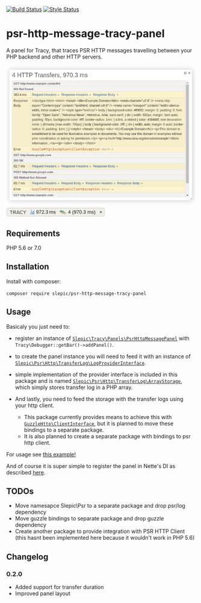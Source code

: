 [![Build Status](https://travis-ci.org/slepic/psr-http-message-tracy-panel.svg?branch=master)](https://travis-ci.org/slepic/psr-http-message-tracy-panel)
[![Style Status](https://styleci.io/repos/181732817/shield)](https://styleci.io/repos/181732817)


# psr-http-message-tracy-panel

A panel for Tracy, that traces PSR HTTP messages travelling between your PHP backend and other HTTP servers.

![Tracy Panel](https://github.com/slepic/psr-http-message-tracy-panel/raw/master/docs/images/panel.png)
![Tracy Bar](https://github.com/slepic/psr-http-message-tracy-panel/raw/master/docs/images/bar.png)

## Requirements

PHP 5.6 or 7.0

## Installation

Install with composer:

```composer require slepic/psr-http-message-tracy-panel```

## Usage

Basicaly you just need to:

* register an instance of [```Slepic\Tracy\Panels\PsrHttpMessagePanel```](https://github.com/slepic/psr-http-message-tracy-panel/blob/master/src/Tracy/Panels/PsrHttpMessagePanel.php) with ```Tracy\Debugger::getBar()->addPanel()```.

* to create the panel instance you will need to feed it with an instance of [```Slepic\Psr\Http\TransferLog\LogProviderInterface```](https://github.com/slepic/psr-http-message-tracy-panel/blob/master/src/Psr/Http/TransferLog/LogProviderInterface.php).

* simple implementation of the provider interface is included in this package and is named [```Slepic\Psr\Http\TransferLog\ArrayStorage```](https://github.com/slepic/psr-http-message-tracy-panel/blob/master/src/Psr/Http/TransferLog/ArrayStorage.php), which simply stores transfer log in a PHP array.

* And lastly, you need to feed the storage with the transfer logs using your http client.
  * This package currently provides means to achieve this with [```GuzzleHttp\ClientInterface```](https://github.com/guzzle/guzzle/blob/master/src/ClientInterface.php), but it is planned to move these bindings to a separate package. 
  * It is also planned to create a separate package with bindings to psr http client.

For usage see [this example!](https://github.com/slepic/psr-http-message-tracy-panel/blob/master/examples/plain.php)

And of course it is super simple to register the panel in Nette's DI as described [here](https://tracy.nette.org/en/extensions).

## TODOs

* Move namesapce Slepic\Psr to a separate package and drop psr/log dependency
* Move guzzle bindings to separate package and drop guzzle dependency
* Create another package to provide integration with PSR HTTP Client (this hasnt been implemented here because it wouldn't work in PHP 5.6)


## Changelog

### 0.2.0

* Added support for transfer duration
* Improved panel layout

